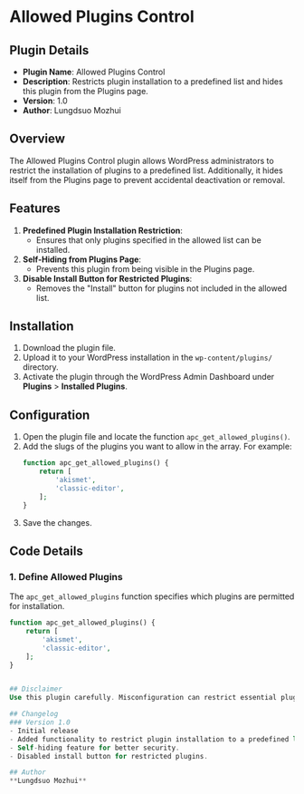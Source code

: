 # Allowed Plugins Control

## Plugin Details
- **Plugin Name**: Allowed Plugins Control
- **Description**: Restricts plugin installation to a predefined list and hides this plugin from the Plugins page.
- **Version**: 1.0
- **Author**: Lungdsuo Mozhui

## Overview
The Allowed Plugins Control plugin allows WordPress administrators to restrict the installation of plugins to a predefined list. Additionally, it hides itself from the Plugins page to prevent accidental deactivation or removal.

## Features
1. **Predefined Plugin Installation Restriction**: 
   - Ensures that only plugins specified in the allowed list can be installed.
2. **Self-Hiding from Plugins Page**:
   - Prevents this plugin from being visible in the Plugins page.
3. **Disable Install Button for Restricted Plugins**:
   - Removes the "Install" button for plugins not included in the allowed list.

## Installation
1. Download the plugin file.
2. Upload it to your WordPress installation in the `wp-content/plugins/` directory.
3. Activate the plugin through the WordPress Admin Dashboard under **Plugins** > **Installed Plugins**.

## Configuration
1. Open the plugin file and locate the function `apc_get_allowed_plugins()`.
2. Add the slugs of the plugins you want to allow in the array. For example:
   ```php
   function apc_get_allowed_plugins() {
       return [
           'akismet', 
           'classic-editor', 
       ];
   }
   ```
3. Save the changes.

## Code Details

### 1. Define Allowed Plugins
The `apc_get_allowed_plugins` function specifies which plugins are permitted for installation.
```php
function apc_get_allowed_plugins() {
    return [
        'akismet', 
        'classic-editor', 
    ];
}


## Disclaimer
Use this plugin carefully. Misconfiguration can restrict essential plugins from being installed. Ensure the allowed list is updated as required.

## Changelog
### Version 1.0
- Initial release
- Added functionality to restrict plugin installation to a predefined list.
- Self-hiding feature for better security.
- Disabled install button for restricted plugins.

## Author
**Lungdsuo Mozhui**

